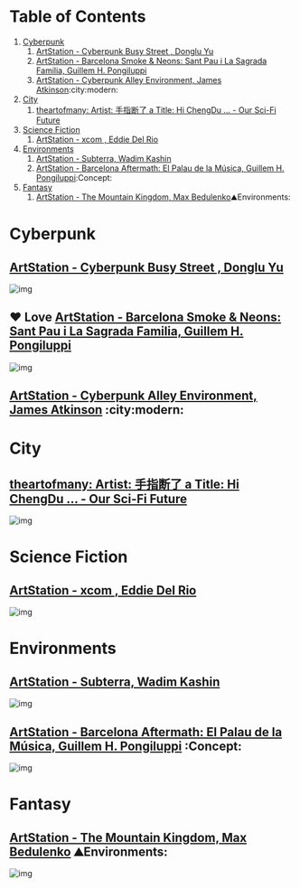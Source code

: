 
# Table of Contents

1.  [Cyberpunk](#org6d311b3)
    1.  [ArtStation - Cyberpunk Busy Street , Donglu Yu](#orge116d66)
    2.  [ArtStation - Barcelona Smoke & Neons: Sant Pau i La Sagrada Familia, Guillem H. Pongiluppi](#org12b8a77)
    3.  [ArtStation - Cyberpunk Alley Environment, James Atkinson](#orgf647103):city:modern:
2.  [City](#org2337011)
    1.  [theartofmany: Artist: 手指断了 a Title: Hi ChengDu &#x2026; - Our Sci-Fi Future](#org277838e)
3.  [Science Fiction](#org6be2ca5)
    1.  [ArtStation - xcom , Eddie Del Rio](#org2981fb2)
4.  [Environments](#org7260967)
    1.  [ArtStation - Subterra, Wadim Kashin](#org457c838)
    2.  [ArtStation - Barcelona Aftermath: El Palau de la Música, Guillem H. Pongiluppi](#org3493c35):Concept:
5.  [Fantasy](#org3d60736)
    1.  [ArtStation - The Mountain Kingdom, Max Bedulenko](#orgbf917b8):mountain:Environments:



<a id="org6d311b3"></a>

# Cyberpunk


<a id="orge116d66"></a>

## [ArtStation - Cyberpunk Busy Street , Donglu Yu](https://www.artstation.com/artwork/KqZ1y)

![img](Cyberpunk/donglu-yu-cyberpunk-demo-lowres_2019-07-27_04-12-46.jpeg)


<a id="org12b8a77"></a>

## ❤ Love [ArtStation - Barcelona Smoke & Neons: Sant Pau i La Sagrada Familia, Guillem H. Pongiluppi](https://www.artstation.com/artwork/Xag90)

![img](Cyberpunk/wallhaven-590770.jpg)


<a id="orgf647103"></a>

## [ArtStation - Cyberpunk Alley Environment, James Atkinson](https://www.artstation.com/artwork/Z5gJ5N)     :city:modern:


<a id="org2337011"></a>

# City


<a id="org277838e"></a>

## [theartofmany: Artist: 手指断了 a Title: Hi ChengDu &#x2026; - Our Sci-Fi Future](https://the-binary-tomorrow.tumblr.com/post/173454677836/theartofmany-artist-%E6%89%8B%E6%8C%87%E6%96%AD%E4%BA%86-a-title-hi-chengdu)

![img](City/tumblr_p7ikadfPzT1uzeyaxo3_1280.jpg)


<a id="org6be2ca5"></a>

# Science Fiction


<a id="org2981fb2"></a>

## [ArtStation - xcom , Eddie Del Rio](https://www.artstation.com/artwork/NKYRD)

![img](Science_Fiction/eddie-del-rio-622709-10152191443342178-2030898129-o_2019-07-27_04-21-22.jpeg)


<a id="org7260967"></a>

# Environments


<a id="org457c838"></a>

## [ArtStation - Subterra, Wadim Kashin](https://www.artstation.com/artwork/xdR3O)

![img](Environments/wadim-kashin-exotic1_2019-07-27_04-42-57.jpeg)


<a id="org3493c35"></a>

## [ArtStation - Barcelona Aftermath: El Palau de la Música, Guillem H. Pongiluppi](https://www.artstation.com/artwork/3ENAg)     :Concept:

![img](Environments/guillem-h-pongiluppi-palau-de-la-musica-catalana-barcelona-catalunya-guillemhp_2019-07-27_04-57-33.jpeg)


<a id="org3d60736"></a>

# Fantasy


<a id="orgbf917b8"></a>

## [ArtStation - The Mountain Kingdom, Max Bedulenko](https://www.artstation.com/artwork/L4n65)     :mountain:Environments:

![img](Fantasy/max-bedulenko-_2019-07-27_04-48-06.jpeg)

